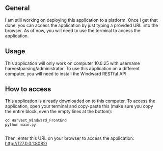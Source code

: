 

## General

I am still working on deploying this application to a platform. Once I get that done, you can access the application by just typing a provided URL into the browser. 
As of now, you will need to use the terminal to access the application. 

## Usage

This application will only work on computer 10.0.25 with username harvestparsing/administrator. To use this application on a different computer, you will need to install the Windward RESTful API.

## How to access

This application is already downloaded on to this computer. To access the application, open your terminal and copy-paste this (make sure you copy the entire block, even the empty lines at the bottom):
```
cd Harvest_Windward_FrontEnd
python main.py


```

Then, enter this URL on your browser to access the application: http://127.0.0.1:8082/

